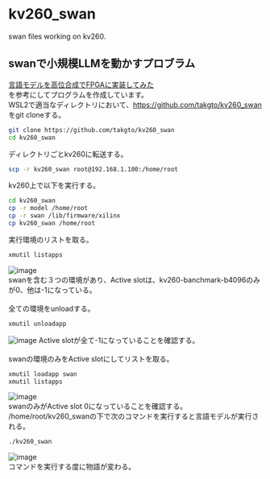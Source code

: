 # kv260_swan
swan files working on kv260.
## swanで小規模LLMを動かすプロブラム ##   
[言語モデルを高位合成でFPGAに実装してみた](https://zenn.dev/turing_motors/articles/82505880d27d65)  
を参考にしてプログラムを作成しています。  
WSL2で適当なディレクトリにおいて、https://github.com/takgto/kv260_swan をgit cloneする。
```bash
git clone https://github.com/takgto/kv260_swan
cd kv260_swan
```
ディレクトリごとkv260に転送する。
```bash
scp -r kv260_swan root@192.168.1.100:/home/root
```
kv260上で以下を実行する。  
```bash
cd kv260_swan
cp -r model /home/root
cp -r swan /lib/firmware/xilinx
cp kv260_swan /home/root
```
実行環境のリストを取る。  
```bash
xmutil listapps
```
![image](https://github.com/user-attachments/assets/5f91c1e9-b2e7-40ad-8bfa-f279d2972607)  
swanを含む３つの環境があり、Active slotは、kv260-banchmark-b4096のみが0、他は-1になっている。  
</br>
全ての環境をunloadする。
```bash
xmutil unloadapp
```
![image](https://github.com/user-attachments/assets/76db36d4-7f3e-4447-ac93-a4d874b6e2d4)
Active slotが全て-1になっていることを確認する。  
</br>
swanの環境のみをActive slotにしてリストを取る。  
```bash
xmutil loadapp swan
xmutil listapps
```
![image](https://github.com/user-attachments/assets/09fb3e81-8ab3-41e5-8c21-974ba1ff3df8)  
swanのみがActive slot 0になっていることを確認する。
</br>
/home/root/kv260_swanの下で次のコマンドを実行すると言語モデルが実行される。  
```bash
./kv260_swan
```
![image](https://github.com/user-attachments/assets/a36a495e-c54f-4c39-a6f7-74c065f43f1e)  
コマンドを実行する度に物語が変わる。  








